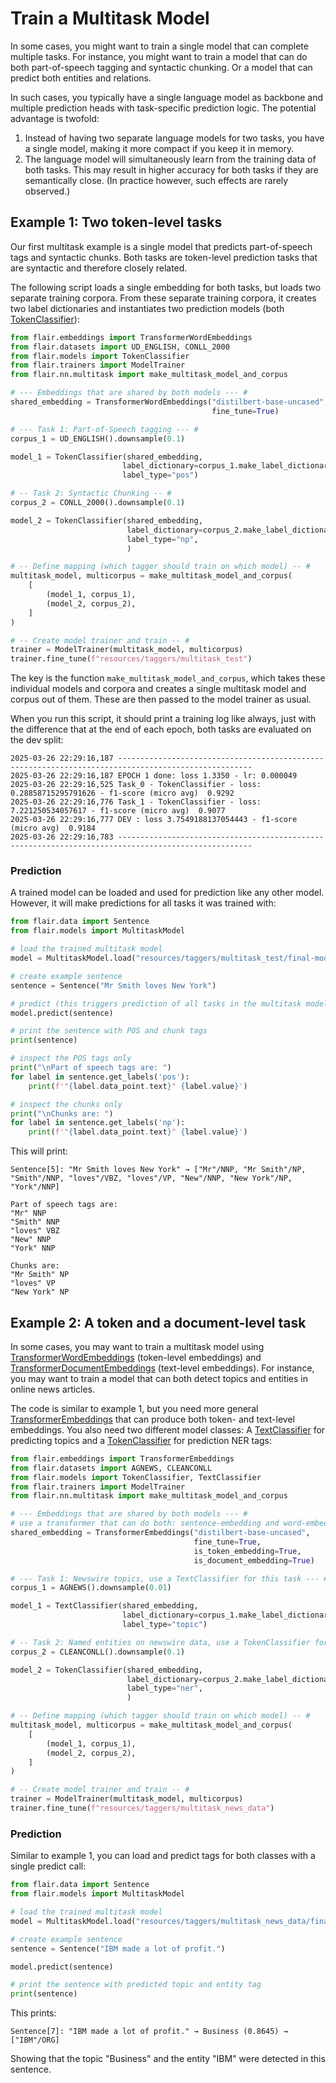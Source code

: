 # Train a Multitask Model

In some cases, you might want to train a single model that can complete multiple tasks. For instance, you might want to 
train a model that can do both part-of-speech tagging and syntactic chunking. Or a model that can predict both entities
and relations. 

In such cases, you typically have a single language model as backbone and multiple prediction heads with task-specific 
prediction logic. The potential advantage is twofold: 

1. Instead of having two separate language models for two tasks, you have a single model, making it more compact if you keep it in memory.
2. The language model will simultaneously learn from the training data of both tasks. This may result in higher accuracy for both tasks if they are semantically close. (In practice however, such effects are rarely observed.) 


## Example 1: Two token-level tasks

Our first multitask example is a single model that predicts part-of-speech tags and syntactic chunks. Both tasks are
token-level prediction tasks that are syntactic and therefore closely related.

The following script loads a single embedding for both tasks, but loads two separate training corpora. From these separate
training corpora, it creates two label dictionaries and instantiates two prediction models (both [TokenClassifier](#flair.models.TokenClassifier)):

```python
from flair.embeddings import TransformerWordEmbeddings
from flair.datasets import UD_ENGLISH, CONLL_2000
from flair.models import TokenClassifier
from flair.trainers import ModelTrainer
from flair.nn.multitask import make_multitask_model_and_corpus

# --- Embeddings that are shared by both models --- #
shared_embedding = TransformerWordEmbeddings("distilbert-base-uncased",
                                             fine_tune=True)

# --- Task 1: Part-of-Speech tagging --- #
corpus_1 = UD_ENGLISH().downsample(0.1)

model_1 = TokenClassifier(shared_embedding,
                         label_dictionary=corpus_1.make_label_dictionary("pos"),
                         label_type="pos")

# -- Task 2: Syntactic Chunking -- #
corpus_2 = CONLL_2000().downsample(0.1)

model_2 = TokenClassifier(shared_embedding,
                          label_dictionary=corpus_2.make_label_dictionary("np"),
                          label_type="np",
                          )

# -- Define mapping (which tagger should train on which model) -- #
multitask_model, multicorpus = make_multitask_model_and_corpus(
    [
        (model_1, corpus_1),
        (model_2, corpus_2),
    ]
)

# -- Create model trainer and train -- #
trainer = ModelTrainer(multitask_model, multicorpus)
trainer.fine_tune(f"resources/taggers/multitask_test")
```

The key is the function `make_multitask_model_and_corpus`, which takes these individual models and corpora and creates a 
single multitask model and corpus out of them. These are then passed to the model trainer as usual. 

When you run this script, it should print a training log like always, just with the difference that at the end of each epoch,
both tasks are evaluated on the dev split: 

```
2025-03-26 22:29:16,187 ----------------------------------------------------------------------------------------------------
2025-03-26 22:29:16,187 EPOCH 1 done: loss 1.3350 - lr: 0.000049
2025-03-26 22:29:16,525 Task_0 - TokenClassifier - loss: 0.28858715295791626 - f1-score (micro avg)  0.9292
2025-03-26 22:29:16,776 Task_1 - TokenClassifier - loss: 7.221250534057617 - f1-score (micro avg)  0.9077
2025-03-26 22:29:16,777 DEV : loss 3.7549188137054443 - f1-score (micro avg)  0.9184
2025-03-26 22:29:16,783 ----------------------------------------------------------------------------------------------------
```

### Prediction

A trained model can be loaded and used for prediction like any other model. However, it will make predictions for all 
tasks it was trained with: 

```python
from flair.data import Sentence
from flair.models import MultitaskModel

# load the trained multitask model
model = MultitaskModel.load("resources/taggers/multitask_test/final-model.pt")

# create example sentence
sentence = Sentence("Mr Smith loves New York")

# predict (this triggers prediction of all tasks in the multitask model)
model.predict(sentence)

# print the sentence with POS and chunk tags
print(sentence)

# inspect the POS tags only
print("\nPart of speech tags are: ")
for label in sentence.get_labels('pos'):
    print(f'"{label.data_point.text}" {label.value}')

# inspect the chunks only
print("\nChunks are: ")
for label in sentence.get_labels('np'):
    print(f'"{label.data_point.text}" {label.value}')
```

This will print: 

```
Sentence[5]: "Mr Smith loves New York" → ["Mr"/NNP, "Mr Smith"/NP, "Smith"/NNP, "loves"/VBZ, "loves"/VP, "New"/NNP, "New York"/NP, "York"/NNP]

Part of speech tags are: 
"Mr" NNP
"Smith" NNP
"loves" VBZ
"New" NNP
"York" NNP

Chunks are: 
"Mr Smith" NP
"loves" VP
"New York" NP
```


## Example 2: A token and a document-level task

In some cases, you may want to train a multitask model using [TransformerWordEmbeddings](#flair.embeddings.transformer.TransformerWordEmbeddings) (token-level embeddings) 
and [TransformerDocumentEmbeddings](#flair.embeddings.transformer.TransformerDocumentEmbeddings) (text-level embeddings). For instance, you may want to train a model that can both
detect topics and entities in online news articles. 

The code is similar to example 1, but you need more general [TransformerEmbeddings](#flair.embeddings.transformer.TransformerEmbeddings) that can produce both token- and text-level
embeddings. You also need two different model classes: A [TextClassifier](#flair.models.TextClassifier) for predicting topics and a [TokenClassifier](#flair.models.TokenClassifier) for
prediction NER tags: 

```python
from flair.embeddings import TransformerEmbeddings
from flair.datasets import AGNEWS, CLEANCONLL
from flair.models import TokenClassifier, TextClassifier
from flair.trainers import ModelTrainer
from flair.nn.multitask import make_multitask_model_and_corpus

# --- Embeddings that are shared by both models --- #
# use a transformer that can do both: sentence-embedding and word-embedding
shared_embedding = TransformerEmbeddings("distilbert-base-uncased",
                                         fine_tune=True,
                                         is_token_embedding=True,
                                         is_document_embedding=True)

# --- Task 1: Newswire topics, use a TextClassifier for this task --- #
corpus_1 = AGNEWS().downsample(0.01)

model_1 = TextClassifier(shared_embedding,
                         label_dictionary=corpus_1.make_label_dictionary("topic"),
                         label_type="topic")

# -- Task 2: Named entities on newswire data, use a TokenClassifier for this task --- #
corpus_2 = CLEANCONLL().downsample(0.1)

model_2 = TokenClassifier(shared_embedding,
                          label_dictionary=corpus_2.make_label_dictionary("ner"),
                          label_type="ner",
                          )

# -- Define mapping (which tagger should train on which model) -- #
multitask_model, multicorpus = make_multitask_model_and_corpus(
    [
        (model_1, corpus_1),
        (model_2, corpus_2),
    ]
)

# -- Create model trainer and train -- #
trainer = ModelTrainer(multitask_model, multicorpus)
trainer.fine_tune(f"resources/taggers/multitask_news_data")
```


### Prediction

Similar to example 1, you can load and predict tags for both classes with a single predict call: 

```python
from flair.data import Sentence
from flair.models import MultitaskModel

# load the trained multitask model
model = MultitaskModel.load("resources/taggers/multitask_news_data/final-model.pt")

# create example sentence
sentence = Sentence("IBM made a lot of profit.")

model.predict(sentence)

# print the sentence with predicted topic and entity tag
print(sentence)
```

This prints: 

```
Sentence[7]: "IBM made a lot of profit." → Business (0.8645) → ["IBM"/ORG]
```

Showing that the topic "Business" and the entity "IBM" were detected in this sentence.